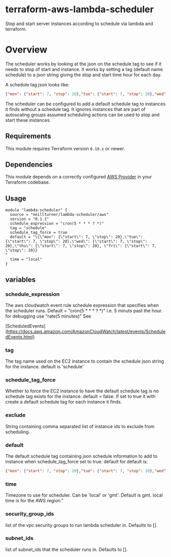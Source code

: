 # terraform-aws-lambda-scheduler
Stop and start server instances according to schedule via lambda and terraform.

# Overview

The scheduler works by looking at the json on the schedule tag to see if it needs to stop of start and instance.
It works by setting a tag (default name schedule) to a json string giving the stop and start time hour for each day.

A schedule tag json looks like:
```json
{"mon": {"start": 7, "stop": 20},"tue": {"start": 7, "stop": 20},"wed": {"start": 7, "stop": 20},"thu": {"start": 7, "stop": 20}, "fri": {"start": 7, "stop": 20}}
```

The scheduler can be configured to add a default schedule tag to instances it finds without a schedule tag.
It ignores instances that are part of autoscaling groups assumed scheduling actions can be used to stop and start these instances.


## Requirements

This module requires Terraform version `0.10.x` or newer.

## Dependencies

This module depends on a correctly configured [AWS Provider](https://www.terraform.io/docs/providers/aws/index.html) in your Terraform codebase.

## Usage

```
module "lambda-scheduler" {
  source = "neillturner/lambda-scheduler/aws"
  version = "0.1.1"
  schedule_expression = "cron(5 * * * ? *)"
  tag = "schedule"
  schedule_tag_force = true
  default = "\{\"mon": {\"start\": 7, \"stop\": 20},\"tue\": {\"start\": 7, \"stop\": 20},\"wed\": {\"start\": 7, \"stop\": 20},\"thu\": {\"start\": 7, \"stop\": 20}, \"fri\": {\"start\": 7, \"stop\": 20}}
"
  time = "local"
}
```
## variables

### schedule_expression
The aws cloudwatch event rule schedule expression that specifies when the scheduler runs. Default = "cron(5 * * * ? *)"  i.e. 5 minuts past the hour. for debugging use "rate(5 minutes)" See

[ScheduledEvents](https://docs.aws.amazon.com/AmazonCloudWatch/latest/events/ScheduledEvents.html}

### tag
The tag name used on the EC2 instance to contain the schedule json string for the instance. default is 'schedule'

### schedule_tag_force
Whether to force the EC2 instance to have the default schedule tag is no schedule tag exists for the instance. default = false. If set to true it with create a default schedule tag for each instance it finds.

### exclude
String containing comma separated list of instance ids to exclude from scheduling.

### default
The default schedule tag containing json schedule information to add to instance when schedule_tag_force set to true. default for default is:
```json
{"mon": {"start": 7, "stop": 20},"tue": {"start": 7, "stop": 20},"wed": {"start": 7, "stop": 20},"thu": {"start": 7, "stop": 20}, "fri": {"start": 7, "stop": 20}}
```

### time
Timezone to use for scheduler. Can be 'local' or 'gmt'. Default is gmt. local time is for the AWS region."

### security_group_ids
list of the vpc security groups to run lambda scheduler in. Defaults to [].

### subnet_ids
list of subnet_ids that the scheduler runs in. Defaults to [].

